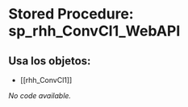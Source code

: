 # Stored Procedure: sp_rhh_ConvCl1_WebAPI

## Usa los objetos:
- [[rhh_ConvCl1]]

*No code available.*
